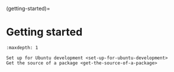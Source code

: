 (getting-started)=
# Getting started

```{toctree}
:maxdepth: 1

Set up for Ubuntu development <set-up-for-ubuntu-development>
Get the source of a package <get-the-source-of-a-package>
```
